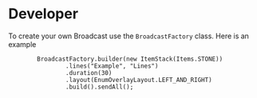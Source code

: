 # Developer

To create your own Broadcast use the `BroadcastFactory` class. Here is an example

```
        BroadcastFactory.builder(new ItemStack(Items.STONE))
                .lines("Example", "Lines")
                .duration(30)
                .layout(EnumOverlayLayout.LEFT_AND_RIGHT)
                .build().sendAll();
```
